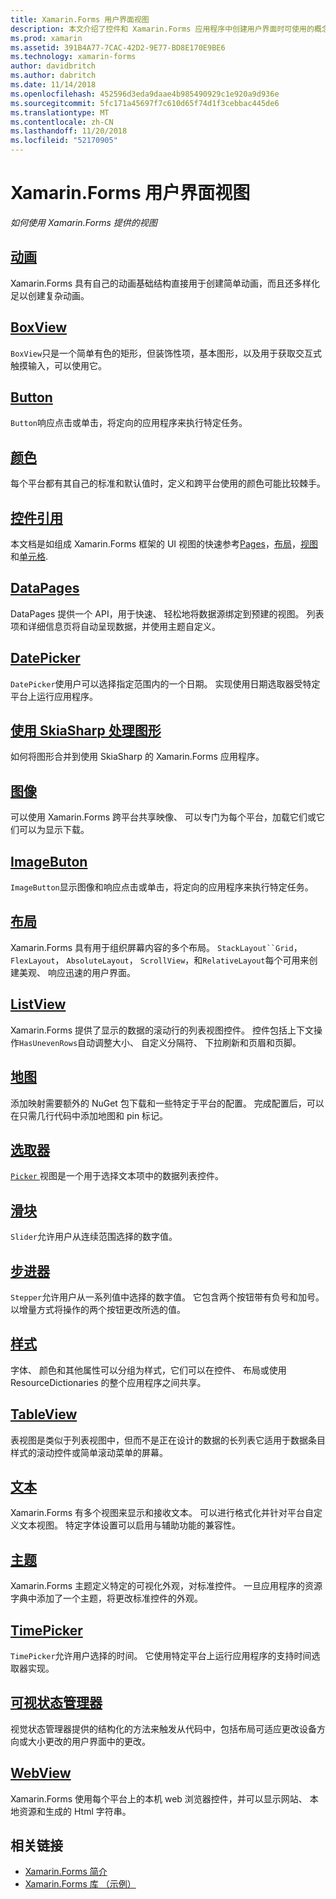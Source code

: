 ```yaml
---
title: Xamarin.Forms 用户界面视图
description: 本文介绍了控件和 Xamarin.Forms 应用程序中创建用户界面时可使用的概念。
ms.prod: xamarin
ms.assetid: 391B4A77-7CAC-42D2-9E77-BD8E170E9BE6
ms.technology: xamarin-forms
author: davidbritch
ms.author: dabritch
ms.date: 11/14/2018
ms.openlocfilehash: 452596d3eda9daae4b985490929c1e920a9d936e
ms.sourcegitcommit: 5fc171a45697f7c610d65f74d1f3cebbac445de6
ms.translationtype: MT
ms.contentlocale: zh-CN
ms.lasthandoff: 11/20/2018
ms.locfileid: "52170905"
---
```

# <a name="xamarinforms-user-interface-views"></a>Xamarin.Forms 用户界面视图

_如何使用 Xamarin.Forms 提供的视图_

## <a name="animationanimationindexmd"></a>[动画](animation/index.md)

Xamarin.Forms 具有自己的动画基础结构直接用于创建简单动画，而且还多样化足以创建复杂动画。

## <a name="boxviewboxviewmd"></a>[BoxView](boxview.md)

`BoxView`只是一个简单有色的矩形，但装饰性项，基本图形，以及用于获取交互式触摸输入，可以使用它。

## <a name="buttonbuttonmd"></a>[Button](button.md)

`Button`响应点击或单击，将定向的应用程序来执行特定任务。

## <a name="colorscolorsmd"></a>[颜色](colors.md)

每个平台都有其自己的标准和默认值时，定义和跨平台使用的颜色可能比较棘手。

## <a name="controls-referencecontrolsindexmd"></a>[控件引用](controls/index.md)

本文档是如组成 Xamarin.Forms 框架的 UI 视图的快速参考[Pages](~/xamarin-forms/user-interface/controls/pages.md)，[布局](~/xamarin-forms/user-interface/controls/layouts.md)，[视图](~/xamarin-forms/user-interface/controls/views.md)和[单元格](~/xamarin-forms/user-interface/controls/cells.md).

## <a name="datapagesdatapagesindexmd"></a>[DataPages](datapages/index.md)

DataPages 提供一个 API，用于快速、 轻松地将数据源绑定到预建的视图。 列表项和详细信息页将自动呈现数据，并使用主题自定义。

## <a name="datepickerdatepickermd"></a>[DatePicker](datepicker.md)

`DatePicker`使用户可以选择指定范围内的一个日期。 实现使用日期选取器受特定平台上运行应用程序。

## <a name="graphics-with-skiasharpgraphicsskiasharpindexmd"></a>[使用 SkiaSharp 处理图形](graphics/skiasharp/index.md)

如何将图形合并到使用 SkiaSharp 的 Xamarin.Forms 应用程序。

## <a name="imagesimagesmd"></a>[图像](images.md)

可以使用 Xamarin.Forms 跨平台共享映像、 可以专门为每个平台，加载它们或它们可以为显示下载。

## <a name="imagebutonimagebuttonmd"></a>[ImageButon](imagebutton.md)

`ImageButton`显示图像和响应点击或单击，将定向的应用程序来执行特定任务。

## <a name="layoutslayoutsindexmd"></a>[布局](layouts/index.md)

Xamarin.Forms 具有用于组织屏幕内容的多个布局。 `StackLayout``Grid`， `FlexLayout`， `AbsoluteLayout`， `ScrollView`，和`RelativeLayout`每个可用来创建美观、 响应迅速的用户界面。

## <a name="listviewlistviewindexmd"></a>[ListView](listview/index.md)

Xamarin.Forms 提供了显示的数据的滚动行的列表视图控件。 控件包括上下文操作`HasUnevenRows`自动调整大小、 自定义分隔符、 下拉刷新和页眉和页脚。

## <a name="mapsmapmd"></a>[地图](map.md)

添加映射需要额外的 NuGet 包下载和一些特定于平台的配置。 完成配置后，可以在只需几行代码中添加地图和 pin 标记。

## <a name="pickerpickerindexmd"></a>[选取器](picker/index.md)

[ `Picker` ](xref:Xamarin.Forms.Picker)视图是一个用于选择文本项中的数据列表控件。

## <a name="sliderslidermd"></a>[滑块](slider.md)

`Slider`允许用户从连续范围选择的数字值。

## <a name="steppersteppermd"></a>[步进器](stepper.md)

`Stepper`允许用户从一系列值中选择的数字值。 它包含两个按钮带有负号和加号。 以增量方式将操作的两个按钮更改所选的值。

## <a name="stylesstylesindexmd"></a>[样式](styles/index.md)

字体、 颜色和其他属性可以分组为样式，它们可以在控件、 布局或使用 ResourceDictionaries 的整个应用程序之间共享。

## <a name="tableviewtableviewmd"></a>[TableView](tableview.md)

表视图是类似于列表视图中，但而不是正在设计的数据的长列表它适用于数据条目样式的滚动控件或简单滚动菜单的屏幕。

## <a name="texttextindexmd"></a>[文本](text/index.md)

Xamarin.Forms 有多个视图来显示和接收文本。 可以进行格式化并针对平台自定义文本视图。 特定字体设置可以启用与辅助功能的兼容性。

## <a name="themesthemesindexmd"></a>[主题](themes/index.md)

Xamarin.Forms 主题定义特定的可视化外观，对标准控件。 一旦应用程序的资源字典中添加了一个主题，将更改标准控件的外观。

## <a name="timepickertimepickermd"></a>[TimePicker](timepicker.md)

`TimePicker`允许用户选择的时间。 它使用特定平台上运行应用程序的支持时间选取器实现。

## <a name="visual-state-managervisual-state-managermd"></a>[可视状态管理器](visual-state-manager.md)

视觉状态管理器提供的结构化的方法来触发从代码中，包括布局可适应更改设备方向或大小更改的用户界面中的更改。

## <a name="webviewwebviewmd"></a>[WebView](webview.md)

Xamarin.Forms 使用每个平台上的本机 web 浏览器控件，并可以显示网站、 本地资源和生成的 Html 字符串。


## <a name="related-links"></a>相关链接

- [Xamarin.Forms 简介](~/xamarin-forms/get-started/introduction-to-xamarin-forms.md)
- [Xamarin.Forms 库 （示例）](https://developer.xamarin.com/samples/FormsGallery/)
